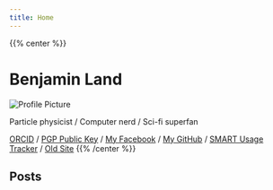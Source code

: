 ```yaml
---
title: Home
---
```


{{% center %}}
# Benjamin Land

![Profile Picture](/images/profile.jpg)

Particle physicist / Computer nerd / Sci-fi superfan

[ORCID](https://orcid.org/0000-0002-1775-6969) /
[PGP Public Key](https://ben.land/benland100.pub) /
[My Facebook](https://facebook.com/benland100) /
[My GitHub](https://github.com/BenLand100/) /
[SMART Usage Tracker](https://ben.land/smart.php) /
[Old Site](https://ben.land/wiki/)
{{% /center %}}

## Posts
